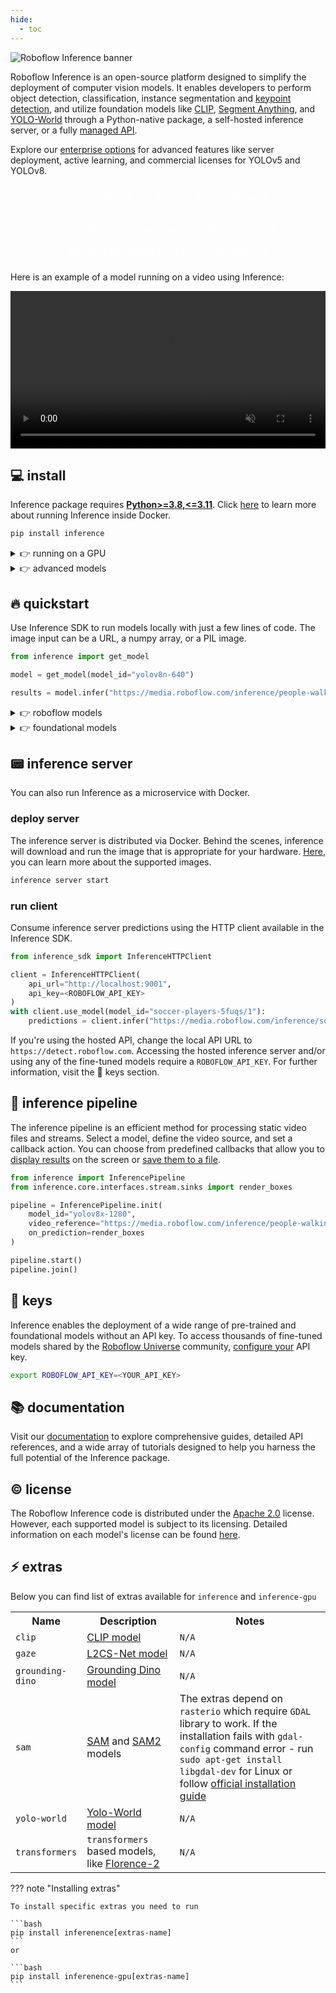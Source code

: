 ```yaml
---
hide:
  - toc
---
```


![Roboflow Inference banner](https://github.com/roboflow/inference/blob/main/banner.png?raw=true)

Roboflow Inference is an open-source platform designed to simplify the deployment of computer vision models. It enables developers to perform object detection, classification, instance segmentation and [keypoint detection](/quickstart/run_keypoint_detection/), and utilize foundation models like [CLIP](/foundation/clip), [Segment Anything](/foundation/sam), and [YOLO-World](/foundation/yolo_world) through a Python-native package, a self-hosted inference server, or a fully [managed API](https://docs.roboflow.com/).

Explore our [enterprise options](https://roboflow.com/sales) for advanced features like server deployment, active learning, and commercial licenses for YOLOv5 and YOLOv8.

<a href="/quickstart/run_a_model/" class="button">Get started with our "Run your first model" guide</a>

<div class="button-holder">
<a href="/quickstart/inference_101/" class="button half-button">Learn about the various ways you can use Inference</a>
<a href="/foundation/about/" class="button half-button">See all of the models you can run with Inference</a>
</div>

<style>
  .button {
    background-color: var(--md-primary-fg-color);
    display: block;
    padding: 10px;
    color: white !important;
    border-radius: 5px;
    text-align: center;
  }
</style>

Here is an example of a model running on a video using Inference:

<video width="100%" autoplay loop muted>
  <source src="https://media.roboflow.com/football-video.mp4" type="video/mp4">
</video>

## 💻 install

Inference package requires [**Python>=3.8,<=3.11**](https://www.python.org/). Click [here](/quickstart/docker/) to learn more about running Inference inside Docker.

```bash
pip install inference
```

<details>
<summary>👉 running on a GPU</summary>

  To enhance model performance in GPU-accelerated environments, install CUDA-compatible dependencies instead:
  
  ```bash
  pip install inference-gpu
  ```
</details>

<details>
<summary>👉 advanced models</summary>

  Inference supports multiple model types for specialized tasks. From Grounding DINO for identifying objects with a text prompt, to DocTR for OCR, to CogVLM for asking questions about images - you can find out more in the <a href="/foundation/about">Foundation Models</a> page.

  <br/><br/>

  Note that <code>inference</code> and <code>inference-gpu</code> packages install only the minimal shared dependencies. <b>Instead</b>, install model-specific dependencies to ensure code compatibility and license compliance.

  <br/><br/>

  The <code>inference</code> and <code>inference-gpu</code> packages install only the minimal shared dependencies. Install model-specific dependencies to ensure code compatibility and license compliance. Learn more about the <a href="#extras">models</a> supported by Inference.

  ```bash
  pip install inference[yolo-world]
  ```

</details>

## 🔥 quickstart

Use Inference SDK to run models locally with just a few lines of code. The image input can be a URL, a numpy array, or a PIL image.

```python
from inference import get_model

model = get_model(model_id="yolov8n-640")

results = model.infer("https://media.roboflow.com/inference/people-walking.jpg")
```

<details>
<summary>👉 roboflow models</summary>

<br>

Set up your <code>ROBOFLOW_API_KEY</code> to access thousands of fine-tuned models shared by the <a href="https://universe.roboflow.com/">Roboflow Universe</a> community and your custom model. Navigate to 🔑 keys section to learn more.

```python
from inference import get_model

model = get_model(model_id="soccer-players-5fuqs/1")

results = model.infer(
    image="https://media.roboflow.com/inference/soccer.jpg",
    confidence=0.5,
    iou_threshold=0.5
)
```

</details>

<details>
<summary>👉 foundational models</summary>

- <a href="/foundation/clip">CLIP Embeddings</a> - generate text and image embeddings that you can use for zero-shot classification or assessing image similarity.

  ```python
  from inference.models import Clip

  model = Clip()

  embeddings_text = clip.embed_text("a football match")
  embeddings_image = model.embed_image("https://media.roboflow.com/inference/soccer.jpg")
  ```

- <a href="/foundation/sam">Segment Anything</a> - segment all objects visible in the image or only those associated with selected points or boxes.

  ```python
  from inference.models import SegmentAnything

  model = SegmentAnything()

  result = model.segment_image("https://media.roboflow.com/inference/soccer.jpg")
  ```

- <a href="/foundation/yolo_world">YOLO-World</a> - an almost real-time zero-shot detector that enables the detection of any objects without any training.

  ```python
  from inference.models import YOLOWorld

  model = YOLOWorld(model_id="yolo_world/l")

  result = model.infer(
      image="https://media.roboflow.com/inference/dog.jpeg",
      text=["person", "backpack", "dog", "eye", "nose", "ear", "tongue"],
      confidence=0.03
  )
  ```

</details>

## 📟 inference server

You can also run Inference as a microservice with Docker.

### deploy server

The inference server is distributed via Docker. Behind the scenes, inference will download and run the image that is appropriate for your hardware. [Here](/quickstart/docker/#advanced-build-a-docker-container-from-scratch), you can learn more about the supported images.

```bash
inference server start
```

### run client

Consume inference server predictions using the HTTP client available in the Inference SDK.

```python
from inference_sdk import InferenceHTTPClient

client = InferenceHTTPClient(
    api_url="http://localhost:9001",
    api_key=<ROBOFLOW_API_KEY>
)
with client.use_model(model_id="soccer-players-5fuqs/1"):
    predictions = client.infer("https://media.roboflow.com/inference/soccer.jpg")
```

If you're using the hosted API, change the local API URL to `https://detect.roboflow.com`. Accessing the hosted inference server and/or using any of the fine-tuned models require a `ROBOFLOW_API_KEY`. For further information, visit the 🔑 keys section.

## 🎥 inference pipeline

The inference pipeline is an efficient method for processing static video files and streams. Select a model, define the video source, and set a callback action. You can choose from predefined callbacks that allow you to [display results](/docs/reference/inference/core/interfaces/stream/sinks/#inference.core.interfaces.stream.sinks.render_boxes) on the screen or [save them to a file](/docs/reference/inference/core/interfaces/stream/sinks/#inference.core.interfaces.stream.sinks.VideoFileSink).

```python
from inference import InferencePipeline
from inference.core.interfaces.stream.sinks import render_boxes

pipeline = InferencePipeline.init(
    model_id="yolov8x-1280",
    video_reference="https://media.roboflow.com/inference/people-walking.mp4",
    on_prediction=render_boxes
)

pipeline.start()
pipeline.join()
```

## 🔑 keys

Inference enables the deployment of a wide range of pre-trained and foundational models without an API key. To access thousands of fine-tuned models shared by the [Roboflow Universe](https://universe.roboflow.com/) community, [configure your](https://app.roboflow.com/settings/api) API key.

```bash
export ROBOFLOW_API_KEY=<YOUR_API_KEY>
```

## 📚 documentation

Visit our [documentation](/) to explore comprehensive guides, detailed API references, and a wide array of tutorials designed to help you harness the full potential of the Inference package.

## © license

The Roboflow Inference code is distributed under the [Apache 2.0](https://github.com/roboflow/inference/blob/master/LICENSE.md) license. However, each supported model is subject to its licensing. Detailed information on each model's license can be found [here](https://inference.roboflow.com/quickstart/licensing/#model-code-licenses).


## ⚡️ extras

Below you can find list of extras available for `inference` and `inference-gpu`

<table>
<tr>
  <th>Name</th>
  <th style="width:30%">Description</th>
  <th style="width:50%">Notes</th>
</tr>
<tr>
  <td><code>clip</code></td>
  <td><a href="/foundation/clip">CLIP model</a></td>
  <td><code>N/A</code></td>
</tr>
<tr>
  <td><code>gaze</code></td>
  <td><a href="/foundation/gaze">L2CS-Net model</a></td>
  <td><code>N/A</code></td>
</tr>
<tr>
  <td><code>grounding-dino</code></td>
  <td><a href="/foundation/grounding_dino/">Grounding Dino model</a></td>
  <td><code>N/A</code></td>
</tr>
<tr>
  <td><code>sam</code></td>
  <td><a href="/foundation/sam">SAM</a> and <a href="/foundation/sam2">SAM2</a> models</td>
  <td>The extras depend on <code>rasterio</code> which require <code>GDAL</code> library to work. If the installation fails with <code>gdal-config</code> command error - run <code>sudo apt-get install libgdal-dev</code> for Linux or follow <a href="https://gdal.org/en/latest/download.html#binaries">official installation guide</a></td>
</tr>
<tr>
  <td><code>yolo-world</code></td>
  <td><a href="/foundation/yolo_world/">Yolo-World model</a></td>
  <td><code>N/A</code></td>
</tr>
<tr>
  <td><code>transformers</code></td>
  <td><code>transformers</code> based models, like <a href="/foundation/florence2/">Florence-2</a></td>
  <td><code>N/A</code></td>
</tr>
</table>

??? note "Installing extras"

    To install specific extras you need to run

    ```bash
    pip install inferenence[extras-name]
    ```
    or 

    ```bash
    pip install inferenence-gpu[extras-name]
    ```